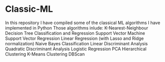 # Classic-ML
In this repository I have compiled some of the classical ML algorithms I have implemented in Python
Those algorithms inlude:
  K-Nearest-Neighbour
  Decision Tree Classification and Regression
  Support Vector Machine
  Support Vector Regression
  Linear Regression (with Lasso and Ridge normalization)
  Naive Bayes Classification
  Linear Discriminant Analysis
  Quadratic Discriminant Analysis
  Logistic Regression
  PCA
  Hierarchical Clustering
  K-Means Clustering
  DBScan
